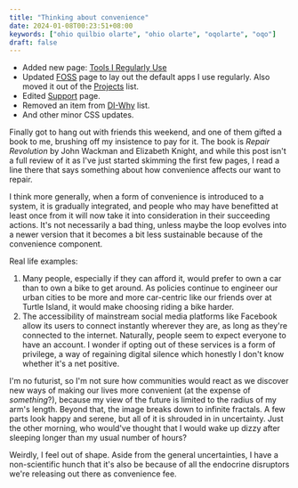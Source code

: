 ```yaml
---
title: "Thinking about convenience"
date: 2024-01-08T00:23:51+08:00
keywords: ["ohio quilbio olarte", "ohio olarte", "oqolarte", "oqo"]
draft: false
---
```

- Added new page: [Tools I Regularly Use](/tools)
- Updated [FOSS](/foss) page to lay out the default apps I use
  regularly. Also moved it out of the [Projects](/project) list.
- Edited [Support](/support) page.
- Removed an item from [DI-Why](/di-why) list.
- And other minor CSS updates.

Finally got to hang out with friends this weekend, and one of them
gifted a book to me, brushing off my insistence to pay for it. The book
is *Repair Revolution* by John Wackman and Elizabeth Knight, and while
this post isn't a full review of it as I've just started skimming the
first few pages, I read a line there that says something about how
convenience affects our want to repair.

I think more generally, when a form of convenience is introduced to a
system, it is gradually integrated, and people who may have benefitted
at least once from it will now take it into consideration in their
succeeding actions. It's not necessarily a bad thing, unless maybe the
loop evolves into a newer version that it becomes a bit less sustainable
because of the convenience component.

Real life examples:
1. Many people, especially if they can afford it, would prefer to own a
   car than to own a bike to get around. As policies continue to
   engineer our urban cities to be more and more car-centric like our
   friends over at Turtle Island, it would make choosing riding a bike
   harder.
2. The accessibility of mainstream social media platforms like Facebook
   allow its users to connect instantly wherever they are, as long as
   they're connected to the internet. Naturally, people seem to expect
   everyone to have an account. I wonder if opting out of these services
   is a form of privilege, a way of regaining digital silence which
   honestly I don't know whether it's a net positive.

I'm no futurist, so I'm not sure how communities would react as we
discover new ways of making our lives more convenient (at the expense of
*something*?), because my view of the future is limited to the radius of
my arm's length. Beyond that, the image breaks down to infinite
fractals. A few parts look happy and serene, but all of it is shrouded
in in uncertainty. Just the other morning, who would've thought that I
would wake up dizzy after sleeping longer than my usual number of hours?

Weirdly, I feel out of shape. Aside from the general uncertainties, I have a
non-scientific hunch that it's also be because of all the endocrine disruptors
we're releasing out there as convenience fee.
